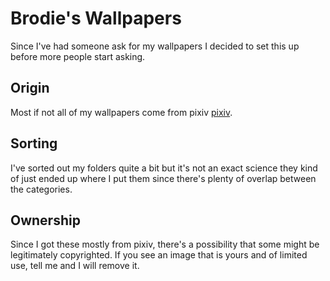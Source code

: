 # Brodie's Wallpapers

Since I've had someone ask for my wallpapers I decided to set this up before more people start asking.

## Origin

Most if not all of my wallpapers come from pixiv [pixiv](https://www.pixiv.net/en/).

## Sorting

I've sorted out my folders quite a bit but it's not an exact science they kind of just ended up where I put them since there's plenty of overlap between the categories.

## Ownership

Since I got these mostly from pixiv, there's a possibility that some might be legitimately copyrighted. If you see an image that is yours and of limited use, tell me and I will remove it.

